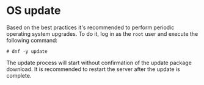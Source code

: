 # OS update

Based on the best practices it's recommended to perform periodic operating system upgrades. To do it, log in as the  `root` user and execute the following command:

```
# dnf -y update
```

The update process will start without confirmation of the update package download. It is recommended to restart the server after the update is complete.



